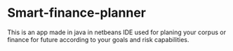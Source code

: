 # Smart-finance-planner
This is an app made in java in netbeans IDE used for planing your corpus or finance for future according to your goals and risk capabilities.
